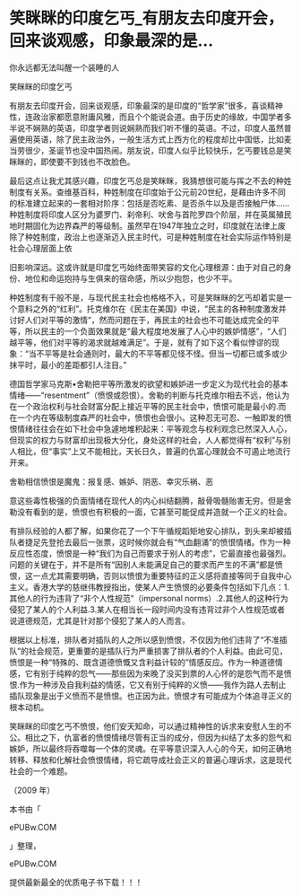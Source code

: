 # 笑眯眯的印度乞丐_有朋友去印度开会，回来谈观感，印象最深的是...

你永远都无法叫醒一个装睡的人

笑眯眯的印度乞丐

有朋友去印度开会，回来谈观感，印象最深的是印度的“哲学家”很多，喜谈精神性，连政治家都愿意附庸风雅，而且个个能说会道。由于历史的缘故，中国学者多半说不娴熟的英语，印度学者则说娴熟而我们听不懂的英语。不过，印度人虽然普遍使用英语，除了民主政治外，一般生活方式上西方化的程度却比中国低，比如麦当劳很少，圣诞节也没中国热闹。朋友说，印度人似乎比较快乐，乞丐要钱总是笑眯眯的，即使要不到钱也不改脸色。

最后这点让我尤其感兴趣，印度乞丐总是笑眯眯，我猜想很可能与挥之不去的种姓制度有关系。查维基百科，种姓制度在印度始于公元前20世纪，是藉由许多不同的标准建立起来的一套相对阶序：包括是否吃素、是否杀牛以及是否接触尸体……种姓制度将印度人区分为婆罗门、刹帝利、吠舍与首陀罗四个阶层，并在英属殖民地时期固化为边界森严的等级制。虽然早在1947年独立之时，印度就在法律上废除了种姓制度，政治上也逐渐迈入民主时代，可是种姓制度在社会实际运作特别是社会心理层面上依

旧影响深远。这或许就是印度乞丐始终面带笑容的文化心理根源：由于对自己的身份、地位和命运抱持与生俱来的宿命感，所以少抱怨，也少不平。

种姓制度有千般不是，与现代民主社会也格格不入，可是笑眯眯的乞丐却着实是一个意料之外的“红利”。托克维尔在《民主在美国》中说，“民主的各种制度激发并讨好人们对平等的激情”，然而问题在于，再民主的社会也不可能达成完全的平等，所以民主的一个负面效果就是“最大程度地发展了人心中的嫉妒情感”，“人们越平等，他们对平等的渴求就越难满足”。于是，就有了如下这个看似悖谬的现象：“当不平等是社会通则时，最大的不平等都见怪不怪。但当一切都已或多或少抹平时，最小的差距都引人注目。”

德国哲学家马克斯•舍勒把平等所激发的欲望和嫉妒进一步定义为现代社会的基本情绪——“resentment”（愤恨或怨恨）。舍勒的判断与托克维尔相去不远，他认为在一个政治权利与社会财富分配上接近平等的民主社会中，愤恨可能是最小的.而在一个内在等级制度森严的社会中，愤恨也会很小。这种忍无可忍、一触即发的愤恨情绪往往会在如下社会中急遽地堆积起来：平等观念与权利观念已然深入人心，但现实的权力与财富却出现极大分化，身处这样的社会，人人都觉得有“权利”与别人相比，但“事实”上又不能相比，天长日久，普遍的仇富心理就会不可遏止地流行开来。

舍勒相信愤恨是魔鬼：报复感、嫉妒、阴恶、幸灾乐祸、恶

意这些毒性极强的负面情绪在现代人的内心纠结翻腾，敲骨吸髓贻害无穷。但是舍勒没有看到的是，愤恨也有积极的一面，它甚至可能促成并造就一个正义的社会。

有排队经验的人都了解，如果你花了一个下午循规蹈矩地安心排队，到头来却被插队者捷足先登抢去最后一张票，这时候你就会有“气血翻涌”的愤恨情绪。作为一种反应性态度，愤恨是一种“我们为自己而要求于别人的考虑”，它最直接也最强烈。问题的关键在于，并不是所有“因别人未能满足自己的要求而产生的不满”都是愤恨，这一点尤其需要明确，否则以愤恨为重要特征的正义感将直接等同于自我中心主义。香港大学的慈继伟教授指出，使某人产生愤恨的必要条件包括如下几点：1.其他人的行为违背了“非个人性规范”（impersonal norms）.2.其他人的这种行为侵犯了某人的个人利益.3.某人在相当长一段时间内没有违背过非个人性规范或者说道德规范，尤其是针对那个侵犯了某人的人而言。

根据以上标准，排队者对插队的人之所以感到愤恨，不仅因为他们违背了“不准插队”的社会规范，更重要的是插队行为严重损害了排队者的个人利益。由此可见，愤恨是一种“特殊的、既含道德愤慨又含利益计较的”情感反应。作为一种道德情感，它有别于纯粹的怨气——那些因为来晚了没买到票的人心怀的是怨气而不是愤恨.作为一种涉及自我利益的情感，它又有别于纯粹的义愤——我作为路人去制止插队现象是出于义愤而不是愤恨。也正因为此，愤恨才有可能成为个体追寻正义的根本动机。

笑眯眯的印度乞丐不愤恨，他们安天知命，可以通过精神性的诉求来安慰人生的不公。相比之下，仇富者的愤恨情绪尽管有正当的成分，但因为纠结了太多的怨气和嫉妒，所以最终将吞噬每一个体的灵魂。在平等意识深入人心的今天，如何正确地转移、释放和化解社会愤恨情绪，将它疏导成社会正义的普遍心理诉求，这是现代社会的一个难题。

（2009 年）

本书由「

ePUBw.COM

」整理，

ePUBw.COM

提供最新最全的优质电子书下载！！！